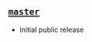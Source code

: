 ## [`master`](https://github.com/vowlet/owlet-ui/tree/master)

<!-- **Bug fixes** -->
<!-- **Breaking changes** -->
<!-- ## [`1.0.0`](https://github.com/vowlet/owlet-ui/tree/v1.0.0) Initial Release -->

- Initial public release
